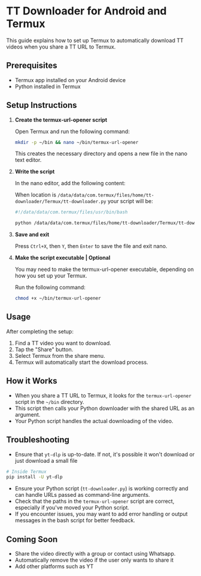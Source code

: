 # TT Downloader for Android and Termux

This guide explains how to set up Termux to automatically download TT videos when you share a TT URL to Termux.

## Prerequisites

- Termux app installed on your Android device
- Python installed in Termux

## Setup Instructions

1. **Create the termux-url-opener script**

   Open Termux and run the following command:

   ```bash
   mkdir -p ~/bin && nano ~/bin/termux-url-opener
   ```

   This creates the necessary directory and opens a new file in the nano text editor.

2. **Write the script**

   In the nano editor, add the following content:

   When location is `/data/data/com.termux/files/home/tt-downloader/Termux/tt-downloader.py` your script will be:

   ```bash
   #!/data/data/com.termux/files/usr/bin/bash

   python /data/data/com.termux/files/home/tt-downloader/Termux/tt-downloader.py "$1"
   ```

3. **Save and exit**

   Press `Ctrl+X`, then `Y`, then `Enter` to save the file and exit nano.

4. **Make the script executable | Optional**

   You may need to make the termux-url-opener executable, depending on how you set up your Termux.

   Run the following command:

   ```bash
   chmod +x ~/bin/termux-url-opener
   ```

## Usage

After completing the setup:

1. Find a TT video you want to download.
2. Tap the "Share" button.
3. Select Termux from the share menu.
4. Termux will automatically start the download process.

## How it Works

- When you share a TT URL to Termux, it looks for the `termux-url-opener` script in the `~/bin` directory.
- This script then calls your Python downloader with the shared URL as an argument.
- Your Python script handles the actual downloading of the video.

## Troubleshooting

- Ensure that `yt-dlp` is up-to-date. If not, it's possible it won't download or just download a small file
```bash
# Inside Termux
pip install -U yt-dlp
```
- Ensure your Python script (`tt-downloader.py`) is working correctly and can handle URLs passed as command-line arguments.
- Check that the paths in the `termux-url-opener` script are correct, especially if you've moved your Python script.
- If you encounter issues, you may want to add error handling or output messages in the bash script for better feedback.


## Coming Soon

- Share the video directly with a group or contact using Whatsapp.
- Automatically remove the video if the user only wants to share it
- Add other platforms such as YT
